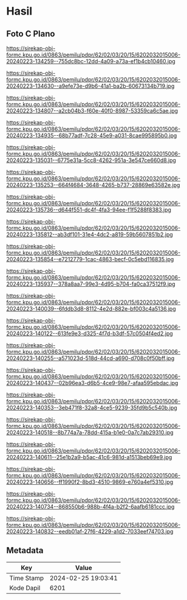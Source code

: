 # Hasil

## Foto C Plano

https://sirekap-obj-formc.kpu.go.id/0863/pemilu/pdpr/62/02/03/20/15/6202032015006-20240223-134259--755dc8bc-12dd-4a09-a73a-ef1b4cb10460.jpg

https://sirekap-obj-formc.kpu.go.id/0863/pemilu/pdpr/62/02/03/20/15/6202032015006-20240223-134630--a9efe73e-d9b6-41a1-ba2b-60673134b719.jpg

https://sirekap-obj-formc.kpu.go.id/0863/pemilu/pdpr/62/02/03/20/15/6202032015006-20240223-134807--a2cb04b3-f60e-40f0-8987-53359ca6c5ae.jpg

https://sirekap-obj-formc.kpu.go.id/0863/pemilu/pdpr/62/02/03/20/15/6202032015006-20240223-134935--68b77adf-7c28-45e9-a031-8cae995895b0.jpg

https://sirekap-obj-formc.kpu.go.id/0863/pemilu/pdpr/62/02/03/20/15/6202032015006-20240223-135031--6775e31a-5cc8-4262-951a-3e547ce660d8.jpg

https://sirekap-obj-formc.kpu.go.id/0863/pemilu/pdpr/62/02/03/20/15/6202032015006-20240223-135253--664f4684-3648-4265-b737-28869e63582e.jpg

https://sirekap-obj-formc.kpu.go.id/0863/pemilu/pdpr/62/02/03/20/15/6202032015006-20240223-135736--d644f551-dc4f-4fa3-94ee-f1f5288f8383.jpg

https://sirekap-obj-formc.kpu.go.id/0863/pemilu/pdpr/62/02/03/20/15/6202032015006-20240223-135812--ab3df101-31e4-4dc2-a819-59b5607851b2.jpg

https://sirekap-obj-formc.kpu.go.id/0863/pemilu/pdpr/62/02/03/20/15/6202032015006-20240223-135854--e7212779-1cac-4863-becf-0c5ebd116835.jpg

https://sirekap-obj-formc.kpu.go.id/0863/pemilu/pdpr/62/02/03/20/15/6202032015006-20240223-135937--378a8aa7-99e3-4d95-b704-fa0ca37512f9.jpg

https://sirekap-obj-formc.kpu.go.id/0863/pemilu/pdpr/62/02/03/20/15/6202032015006-20240223-140039--6fddb3d8-8112-4e2d-882e-bf003c4a5136.jpg

https://sirekap-obj-formc.kpu.go.id/0863/pemilu/pdpr/62/02/03/20/15/6202032015006-20240223-140122--613fe9e3-d325-4f7d-b3df-57c0504f4ed2.jpg

https://sirekap-obj-formc.kpu.go.id/0863/pemilu/pdpr/62/02/03/20/15/6202032015006-20240223-140255--a571023d-518d-44cd-a690-d708c0f50bff.jpg

https://sirekap-obj-formc.kpu.go.id/0863/pemilu/pdpr/62/02/03/20/15/6202032015006-20240223-140437--02b96ea3-d6b5-4ce9-98e7-afaa595ebdac.jpg

https://sirekap-obj-formc.kpu.go.id/0863/pemilu/pdpr/62/02/03/20/15/6202032015006-20240223-140353--3eb471f8-32a8-4ce5-9239-35fd9b5c540b.jpg

https://sirekap-obj-formc.kpu.go.id/0863/pemilu/pdpr/62/02/03/20/15/6202032015006-20240223-140518--8b774a7a-78dd-415a-b1e0-0a7c7ab29310.jpg

https://sirekap-obj-formc.kpu.go.id/0863/pemilu/pdpr/62/02/03/20/15/6202032015006-20240223-140611--25e1b2a9-b5ac-41c6-981d-a1513beb69e9.jpg

https://sirekap-obj-formc.kpu.go.id/0863/pemilu/pdpr/62/02/03/20/15/6202032015006-20240223-140656--ff1990f2-8bd3-4510-9869-e760a4ef5310.jpg

https://sirekap-obj-formc.kpu.go.id/0863/pemilu/pdpr/62/02/03/20/15/6202032015006-20240223-140734--868550b6-988b-4f4a-b2f2-6aafb6181ccc.jpg

https://sirekap-obj-formc.kpu.go.id/0863/pemilu/pdpr/62/02/03/20/15/6202032015006-20240223-140832--eedb01af-27f6-4229-a1d2-7033eef74703.jpg


## Metadata

| Key        | Value               |
| ---------- | ------------------- |
| Time Stamp | 2024-02-25 19:03:41 |
| Kode Dapil | 6201                |



